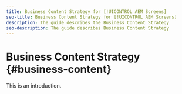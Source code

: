 ```yaml
---
title: Business Content Strategy for [!UICONTROL AEM Screens]
seo-title: Business Content Strategy for [!UICONTROL AEM Screens]
description: The guide describes the Business Content Strategy
seo-description: The guide describes Business Content Strategy
---
```


# Business Content Strategy {#business-content}

This is an introduction.

